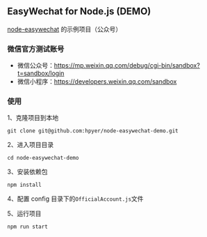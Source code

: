 
## EasyWechat for Node.js (DEMO)

[node-easywechat](https://github.com/hpyer/node-easywechat) 的示例项目（公众号）


### 微信官方测试账号

- 微信公众号：https://mp.weixin.qq.com/debug/cgi-bin/sandbox?t=sandbox/login
- 微信小程序：https://developers.weixin.qq.com/sandbox


### 使用

1、克隆项目到本地

`git clone git@github.com:hpyer/node-easywechat-demo.git`

2、进入项目目录

`cd node-easywechat-demo`

3、安装依赖包

`npm install`

4、配置 config 目录下的`OfficialAccount.js`文件

5、运行项目

`npm run start`
